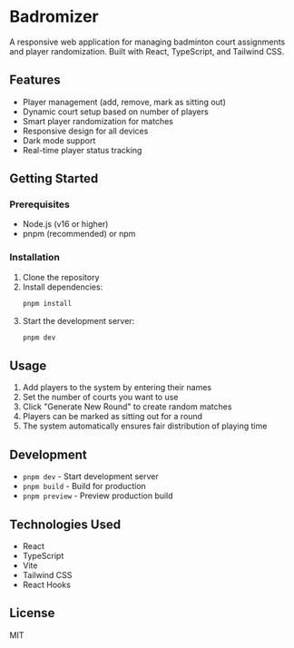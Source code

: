 # Badromizer

A responsive web application for managing badminton court assignments and player randomization. Built with React, TypeScript, and Tailwind CSS.

## Features

- Player management (add, remove, mark as sitting out)
- Dynamic court setup based on number of players
- Smart player randomization for matches
- Responsive design for all devices
- Dark mode support
- Real-time player status tracking

## Getting Started

### Prerequisites

- Node.js (v16 or higher)
- pnpm (recommended) or npm

### Installation

1. Clone the repository
2. Install dependencies:
   ```bash
   pnpm install
   ```
3. Start the development server:
   ```bash
   pnpm dev
   ```

## Usage

1. Add players to the system by entering their names
2. Set the number of courts you want to use
3. Click "Generate New Round" to create random matches
4. Players can be marked as sitting out for a round
5. The system automatically ensures fair distribution of playing time

## Development

- `pnpm dev` - Start development server
- `pnpm build` - Build for production
- `pnpm preview` - Preview production build

## Technologies Used

- React
- TypeScript
- Vite
- Tailwind CSS
- React Hooks

## License

MIT
